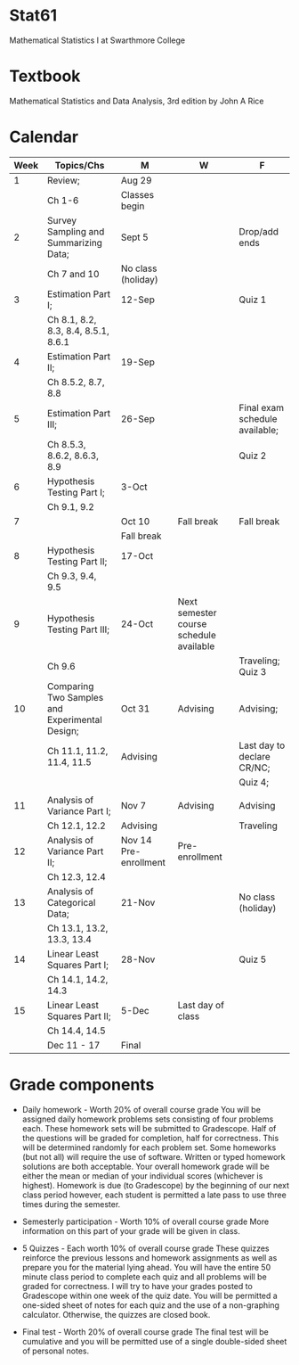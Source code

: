 # Stat61
Mathematical Statistics I at Swarthmore College

# Textbook 
Mathematical Statistics and Data Analysis, 3rd edition 
by John A Rice 


# Calendar 
| Week | Topics/Chs                                     | M                      | W                                       | F                              |
| ---- | ---------------------------------------------- | ---------------------- | --------------------------------------- | ------------------------------ |
| 1    | Review;                                        | Aug 29                 |                                         |                                |
|      | Ch 1-6                                         | Classes begin          |                                         |
| 2    | Survey Sampling and Summarizing Data;          | Sept 5                 |                                         | Drop/add ends                  |
|      | Ch 7 and 10                                    | No class (holiday)     |                                         |
| 3    | Estimation Part I;                             | 12-Sep                 |                                         | Quiz 1                         |
|      | Ch 8.1, 8.2, 8.3, 8.4, 8.5.1, 8.6.1            |                        |                                         |
| 4    | Estimation Part II;                            | 19-Sep                 |                                         |                                |
|      | Ch 8.5.2, 8.7, 8.8                             |                        |                                         |                                |
| 5    | Estimation Part III;                           | 26-Sep                 |                                         | Final exam schedule available; |
|      | Ch 8.5.3, 8.6.2, 8.6.3, 8.9                    |                        |                                         | Quiz 2                         |
| 6    | Hypothesis Testing Part I;                     | 3-Oct                  |                                         |                                |
|      | Ch 9.1, 9.2                                    |                        |                                         |                                |
| 7    |                                                | Oct 10                 | Fall break                              | Fall break                     |
|      |                                                | Fall break             |                                         |                                |
| 8    | Hypothesis Testing Part II;                    | 17-Oct                 |                                         |                          |
|      | Ch 9.3, 9.4, 9.5                               |                        |                                         |                                |
| 9    | Hypothesis Testing Part III;                   | 24-Oct                 | Next semester course schedule available |
|      | Ch 9.6                                         |                        |                                         | Traveling; Quiz 3                               |
| 10   | Comparing Two Samples and Experimental Design; | Oct 31                 | Advising                                | Advising;                      |
|      | Ch 11.1, 11.2, 11.4, 11.5                      | Advising               |                                         | Last day to declare CR/NC;     |
|      |                                                |                        |                                         | Quiz 4;                        |
|      |                                                |                        |                                         |                       |
| 11   | Analysis of Variance Part I;                   | Nov 7                  | Advising                                | Advising                       |
|      | Ch 12.1, 12.2                                  | Advising               |                                         | Traveling                      |
| 12   | Analysis of Variance Part II;                  | Nov 14  Pre-enrollment | Pre-enrollment                          |
|      | Ch 12.3, 12.4                                  |                        |                                         |                                |
| 13   | Analysis of Categorical Data;                  | 21-Nov                 |                                         | No class (holiday)             |
|      | Ch 13.1, 13.2, 13.3, 13.4                      |                        |                                         |                                |
| 14   | Linear Least Squares Part I;                   | 28-Nov                 |                                         | Quiz 5                         |
|      | Ch 14.1, 14.2, 14.3                            |                        |                                         |                                |
| 15   | Linear Least Squares Part II;                  | 5-Dec                  | Last day of class                       |
|      | Ch 14.4, 14.5                                  |                        |                                         |                                |
|      | Dec 11 - 17                                    | Final                  |


# Grade components 

* Daily homework - Worth 20% of overall course grade 
You will be assigned daily homework problems sets consisting of four problems each. These homework sets will be submitted to Gradescope. Half of the questions will be graded for completion, half for correctness. This will be determined randomly for each problem set. Some homeworks (but not all) will require the use of software. Written or typed homework solutions are both acceptable. Your overall homework grade will be either the mean or median of your individual scores (whichever is highest). Homework is due (to Gradescope) by the beginning of our next class period however, each student is permitted a late pass to use three times during the semester. 

* Semesterly participation - Worth 10% of overall course grade 
More information on this part of your grade will be given in class.  

* 5 Quizzes - Each worth 10% of overall course grade 
These quizzes reinforce the previous lessons and homework assignments as well as prepare you for the material lying ahead. You will have the entire 50 minute class period to complete each quiz and all problems will be graded for correctness. I will try to have your grades posted to Gradescope within one week of the quiz date. You will be permitted a one-sided sheet of notes for each quiz and the use of a non-graphing calculator. Otherwise, the quizzes are closed book. 

* Final test - Worth 20% of overall course grade
The final test will be cumulative and you will be permitted use of a single double-sided sheet of personal notes. 
